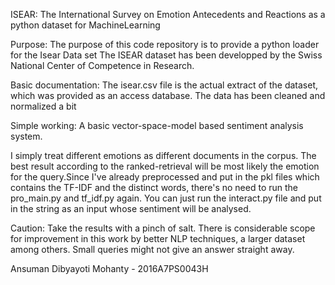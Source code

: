 ISEAR: 
The International Survey on Emotion Antecedents and Reactions as a python dataset for MachineLearning

Purpose:
The purpose of this code repository is to provide a python loader for the Isear Data set
The ISEAR dataset has been developped by the Swiss National Center of Competence in Research.

Basic documentation:
The isear.csv file is the actual extract of the dataset, which was provided as an access database.
The data has been cleaned and normalized a bit 

Simple working: 
A basic vector-space-model based sentiment analysis system. 

I simply treat different emotions as different documents in the corpus. The best result according to the ranked-retrieval will be most likely the emotion for the query.Since I've already preprocessed and put in the pkl files which contains the TF-IDF and the distinct words, there's no need to run the pro_main.py and tf_idf.py again. You can just run the interact.py file and put in the string as an input whose sentiment will be analysed.

Caution: Take the results with a pinch of salt. There is considerable scope for improvement in this work by better NLP techniques, a larger dataset among others. Small queries might not give an answer straight away.


Ansuman Dibyayoti Mohanty - 2016A7PS0043H 

